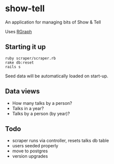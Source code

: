 show-tell
=========

An application for managing bits of Show &amp; Tell

Uses [RGraph](http://www.rgraph.net/)

## Starting it up

```
ruby scraper/scraper.rb
rake db:reset
rails s
```

Seed data will be automatically loaded on start-up.

## Data views

* How many talks by a person?
* Talks in a year?
* Talks by a person (by year)?

## Todo

* scraper runs via controller, resets talks db table
* users seeded properly
* move to postgres
* version upgrades